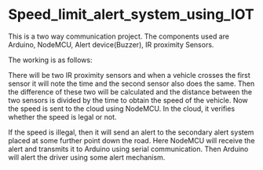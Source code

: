 # Speed_limit_alert_system_using_IOT

This is a two way communication project. The components used are Arduino, NodeMCU, Alert device(Buzzer), IR proximity Sensors.

The working is as follows:

There will be two IR proximity sensors and when a vehicle crosses the first sensor it will note the time and the second sensor also does the same.
Then the difference of these two will be calculated and the distance between the two sensors is divided by the time to obtain the speed of the vehicle.
Now the speed is sent to the cloud using NodeMCU. In the cloud, it verifies whether the speed is legal or not.

If the speed is illegal, then it will send an alert to the secondary alert system placed at some further point down the road.
Here NodeMCU will receive the alert and transmits it to Arduino using serial communication. Then Arduino will alert the driver using some alert mechanism.
